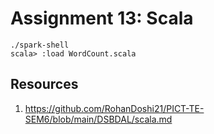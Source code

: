 # Assignment 13: Scala 

```
./spark-shell
scala> :load WordCount.scala  
```

## Resources

1. https://github.com/RohanDoshi21/PICT-TE-SEM6/blob/main/DSBDAL/scala.md
